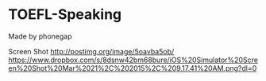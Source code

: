 # TOEFL-Speaking

Made by phonegap

Screen Shot 
http://postimg.org/image/5oavba5ob/
https://www.dropbox.com/s/8dsnw42bm68bure/iOS%20Simulator%20Screen%20Shot%20Mar%2021%2C%202015%2C%209.17.41%20AM.png?dl=0
